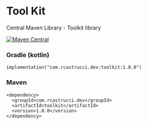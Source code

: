 # Tool Kit
Central Maven Library - Toolkit library

[![Maven Central](https://img.shields.io/maven-central/v/com.rcastrucci.dev/toolkit.svg)](https://central.sonatype.com/artifact/com.rcastrucci.dev/toolkit/1.0.0)

### Gradle (kotlin)
    
    implementation("com.rcastrucci.dev:toolkit:1.0.0")

### Maven

    <dependency>
      <groupId>com.rcastrucci.dev</groupId>
      <artifactId>toolkit</artifactId>
      <version>1.0.0</version>
    </dependency>
